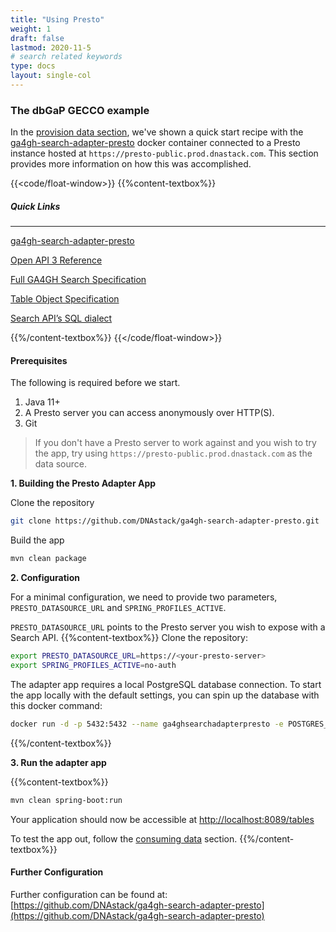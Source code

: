 ```yaml
---
title: "Using Presto"
weight: 1
draft: false
lastmod: 2020-11-5
# search related keywords
type: docs
layout: single-col
---
```

### The dbGaP GECCO example

In the [provision data section](/docs/getting-started/provision-data/), we've shown a quick start recipe with the [ga4gh-search-adapter-presto](https://github.com/DNAstack/ga4gh-search-adapter-presto) docker container connected to a Presto instance hosted at `https://presto-public.prod.dnastack.com`. This section provides more information on how this was accomplished.

{{<code/float-window>}}
{{%content-textbox%}}
##### Quick Links
---
[ga4gh-search-adapter-presto](https://github.com/DNAstack/ga4gh-search-adapter-presto)

[Open API 3 Reference](/api)

[Full GA4GH Search Specification](https://github.com/ga4gh-discovery/ga4gh-search/blob/develop/SEARCHSPEC.md)

[Table Object Specification](https://github.com/ga4gh-discovery/ga4gh-search/blob/develop/TABLE.md)

[Search API’s SQL dialect](https://github.com/ga4gh-discovery/ga4gh-search/blob/develop/SEARCHSPEC.md#sql-functions)

{{%/content-textbox%}}
{{</code/float-window>}}

#### Prerequisites 
The following is required before we start.
1. Java 11+
1. A Presto server you can access anonymously over HTTP(S).
1. Git
> If you don't have a Presto server to work against and you wish to try the app, try using `https://presto-public.prod.dnastack.com` as the data source.

**1. Building the Presto Adapter App**

Clone the repository
``` bash
git clone https://github.com/DNAstack/ga4gh-search-adapter-presto.git
```
Build the app
```bash
mvn clean package
``` 


**2. Configuration**

For a minimal configuration, we need to provide two parameters, `PRESTO_DATASOURCE_URL` and `SPRING_PROFILES_ACTIVE`.

`PRESTO_DATASOURCE_URL` points to the Presto server you wish to expose with a Search API.
{{%content-textbox%}}
Clone the repository:
``` bash
export PRESTO_DATASOURCE_URL=https://<your-presto-server>
export SPRING_PROFILES_ACTIVE=no-auth
```
The adapter app requires a local PostgreSQL database connection. To start the app locally with the default settings, you can spin up the database with this docker command:
```bash
docker run -d -p 5432:5432 --name ga4ghsearchadapterpresto -e POSTGRES_USER=ga4ghsearchadapterpresto -e POSTGRES_PASSWORD=ga4ghsearchadapterpresto postgres
``` 
{{%/content-textbox%}}

**3. Run the adapter app**

{{%content-textbox%}}
``` bash
mvn clean spring-boot:run
```
Your application should now be accessible at [http://localhost:8089/tables](http://localhost:8089/tables)

To test the app out, follow the [consuming data](/docs/getting-started/consume-data/) section.
{{%/content-textbox%}}

#### Further Configuration
Further configuration can be found at: [https://github.com/DNAstack/ga4gh-search-adapter-presto](https://github.com/DNAstack/ga4gh-search-adapter-presto)



